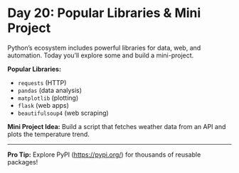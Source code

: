 # Day 20: Popular Libraries & Mini Project

Python’s ecosystem includes powerful libraries for data, web, and automation. Today you’ll explore some and build a mini-project.

**Popular Libraries:**
- `requests` (HTTP)
- `pandas` (data analysis)
- `matplotlib` (plotting)
- `flask` (web apps)
- `beautifulsoup4` (web scraping)

**Mini Project Idea:**
Build a script that fetches weather data from an API and plots the temperature trend.

---
**Pro Tip:**
Explore PyPI (https://pypi.org/) for thousands of reusable packages!
